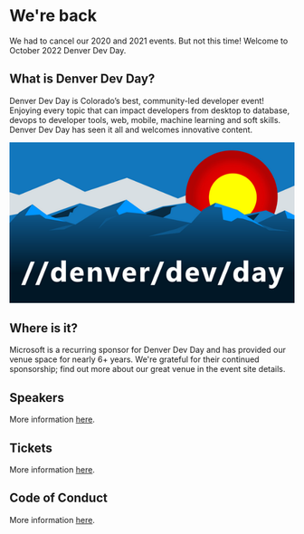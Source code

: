 # We're back

We had to cancel our 2020 and 2021 events. But not this time! Welcome to October 2022 Denver Dev Day.

## What is Denver Dev Day?

Denver Dev Day is Colorado’s best, community-led developer event! Enjoying every topic that can impact developers from desktop to database, devops to developer tools, web, mobile, machine learning and soft skills. Denver Dev Day has seen it all and welcomes innovative content.

![](https://github.com/denverdevday/oct-2022/raw/main/assets/logo.png)

## Where is it?

Microsoft is a recurring sponsor for Denver Dev Day and has provided our venue space for nearly 6+ years. 
We're grateful for their continued sponsorship; find out more about our great venue in the event site details. 

## Speakers

More information [here](speakers.md). 

## Tickets

More information [here](tickets.md).

## Code of Conduct

More information [here](conduct.md).
